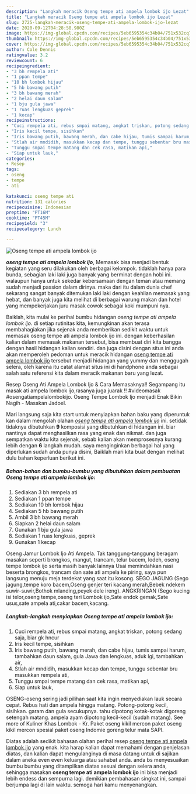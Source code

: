 ```yaml
---
description: "Langkah meracik Oseng tempe ati ampela lombok ijo Lezat"
title: "Langkah meracik Oseng tempe ati ampela lombok ijo Lezat"
slug: 2725-langkah-meracik-oseng-tempe-ati-ampela-lombok-ijo-lezat
date: 2020-09-12T04:28:58.980Z
image: https://img-global.cpcdn.com/recipes/5eb6595354c34b04/751x532cq70/oseng-tempe-ati-ampela-lombok-ijo-foto-resep-utama.jpg
thumbnail: https://img-global.cpcdn.com/recipes/5eb6595354c34b04/751x532cq70/oseng-tempe-ati-ampela-lombok-ijo-foto-resep-utama.jpg
cover: https://img-global.cpcdn.com/recipes/5eb6595354c34b04/751x532cq70/oseng-tempe-ati-ampela-lombok-ijo-foto-resep-utama.jpg
author: Cole Dennis
ratingvalue: 3.2
reviewcount: 6
recipeingredient:
- "3 bh rempela ati"
- "1 ppan tempe"
- "10 bh lombok hijau"
- "5 hb bawang putih"
- "3 bh bawang merah"
- "2 helai daun salam"
- "1 bju gula jawa"
- "1 ruas lengkuas geprek"
- "1 kecap"
recipeinstructions:
- "Cuci rempela ati, rebus smpai matang, angkat triskan, potong sedang saja, biar gk hncur"
- "Iris kecil tempe, sisihkan"
- "Iris bawang putih, bawang merah, dan cabe hijau, tumis sampai harum, tambahkan daun salam, gula Jawa dan lengkuas, aduk lgi, tambahkan air,"
- "Stlah air mndidih, masukkan kecap dan tempe, tunggu sebentar bru masukkan rempela ati,"
- "Tunggu smpai tempe matang dan cek rasa, matikan api,"
- "Siap untuk lauk,"
categories:
- Resep
tags:
- oseng
- tempe
- ati

katakunci: oseng tempe ati 
nutrition: 131 calories
recipecuisine: Indonesian
preptime: "PT16M"
cooktime: "PT45M"
recipeyield: "3"
recipecategory: Lunch

---
```



![Oseng tempe ati ampela lombok ijo](https://img-global.cpcdn.com/recipes/5eb6595354c34b04/751x532cq70/oseng-tempe-ati-ampela-lombok-ijo-foto-resep-utama.jpg)

<b><i>oseng tempe ati ampela lombok ijo</i></b>, Memasak bisa menjadi bentuk kegiatan yang seru dilakukan oleh berbagai kelompok. tidaklah hanya para bunda, sebagian laki laki juga banyak yang berminat dengan hobi ini. walaupun hanya untuk sekedar kebersamaan dengan teman atau memang sudah menjadi passion dalam dirinya. maka dari itu dalam dunia chef sekarang sangat banyak ditemukan laki laki dengan keahlian memasak yang hebat, dan banyak juga kita melihat di berbagai warung makan dan hotel yang mempekerjakan juru masak cowok sebagai koki mumpuni nya.

Baiklah, kita mulai ke perihal bumbu hidangan <i>oseng tempe ati ampela lombok ijo</i>. di setiap rutinitas kita, kemungkinan akan terasa membahagiakan jika sejenak anda memberikan sedikit waktu untuk memasak oseng tempe ati ampela lombok ijo ini. dengan keberhasilan kalian dalam memasak makanan tersebut, bisa membuat diri kita bangga dengan hasil hidangan kalian sendiri. dan juga disini dengan situs ini anda akan memperoleh pedoman untuk meracik hidangan <u>oseng tempe ati ampela lombok ijo</u> tersebut menjadi hidangan yang yummy dan menggugah selera, oleh karena itu catat alamat situs ini di handphone anda sebagai salah satu referensi kita dalam meracik makanan baru yang lezat.

Resep Oseng Ati Ampela Lombok Ijo &amp; Cara Memasaknya!! Segampang itu masak ati ampela lombok ijo,rasanya juga juarak !! #videomasak #osengatiampelalombokijo. Oseng Tempe Lombok Ijo menjadi Enak Bikin Nagih - Masakan Jadoel.


Mari langsung saja kita start untuk menyiapkan bahan baku yang diperuntuk kan dalam mengolah olahan <u><i>oseng tempe ati ampela lombok ijo</i></u> ini. setidak tidaknya dibutuhkan <b>9</b> komposisi yang dibutuhkan di hidangan ini. biar nantinya dapat menghasilkan rasa yang enak dan nikmat. dan juga sempatkan waktu kita sejenak, sebab kalian akan memprosesnya kurang lebih dengan <b>6</b> langkah mudah. saya menginginkan berbagai hal yang diperlukan sudah anda punya disini, Baiklah mari kita buat dengan melihat dulu bahan keperluan berikut ini.

<!--inarticleads1-->

##### Bahan-bahan dan bumbu-bumbu yang dibutuhkan dalam pembuatan Oseng tempe ati ampela lombok ijo:

1. Sediakan 3 bh rempela ati
1. Sediakan 1 ppan tempe
1. Sediakan 10 bh lombok hijau
1. Sediakan 5 hb bawang putih
1. Ambil 3 bh bawang merah
1. Siapkan 2 helai daun salam
1. Gunakan 1 bju gula jawa
1. Sediakan 1 ruas lengkuas, geprek
1. Gunakan 1 kecap


Oseng Jamur Lombok Ijo Ati Ampela. Tak tanggung-tanggung beragam masakan seperti brongkos, mangut, trancam, telur bacem, lodeh, oseng tempe lombok ijo serta masih banyak lainnya Usai memindahkan nasi beserta brongkos, trancam dan sate ati ampela ke piring, saya pun langsung menuju meja terdekat yang saat itu kosong. SEGO JAGUNG (Sego jagung,tempe koro bacem,Oseng genjer teri kacang merah,Bebek ndekem suwir-suwir,Bothok mlanding,peyek dele ireng). ANGKRINGAN (Sego kucing isi telor,oseng tempe,oseng teri Lombok ijo,Sate endok gemak,Sate usus,sate ampela ati,cakar bacem,kacang. 

<!--inarticleads2-->

##### Langkah-langkah menyiapkan Oseng tempe ati ampela lombok ijo:

1. Cuci rempela ati, rebus smpai matang, angkat triskan, potong sedang saja, biar gk hncur
1. Iris kecil tempe, sisihkan
1. Iris bawang putih, bawang merah, dan cabe hijau, tumis sampai harum, tambahkan daun salam, gula Jawa dan lengkuas, aduk lgi, tambahkan air,
1. Stlah air mndidih, masukkan kecap dan tempe, tunggu sebentar bru masukkan rempela ati,
1. Tunggu smpai tempe matang dan cek rasa, matikan api,
1. Siap untuk lauk,


OSENG-oseng sering jadi pilihan saat kita ingin menyediakan lauk secara cepat. Rebus hati dan ampela hingga matang. Potong-potong kecil, sisihkan. garam dan gula secukupnya. tahu dipotong kotak-kotak digoreng setengah matang. ampela ayam dipotong kecil-kecil (sudah matang). See more of Kuliner Khas Lombok - Kr. Paket oseng kikil mercon paket oseng kikil mercon spesial paket oseng Indomie goreng telur mata SAPI. 

Diatas adalah sedikit bahasan olahan perihal resep <u>oseng tempe ati ampela lombok ijo</u> yang enak. kita harap kalian dapat memahami dengan penjelasan diatas, dan kalian dapat mengulanginya di masa datang untuk di sajikan dalam aneka even even keluarga atau sahabat anda. anda bs menyesuaikan bumbu bumbu yang ditampilkan diatas sesuai dengan selera anda, sehingga masakan <b>oseng tempe ati ampela lombok ijo</b> ini bisa menjadi lebih endess dan sempurna lagi. demikian pembahasan singkat ini, sampai berjumpa lagi di lain waktu. semoga hari kamu menyenangkan.
